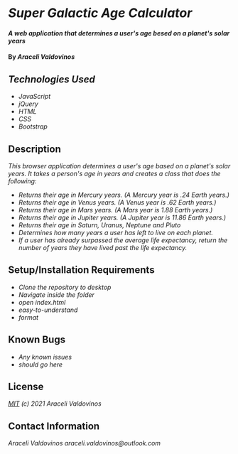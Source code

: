 # _Super Galactic Age Calculator_

#### _A web application that determines a user's age besed on a planet's solar years_

#### By _Araceli Valdovinos_

## _Technologies Used_

* _JavaScript_
* _jQuery_
* _HTML_
* _CSS_
* _Bootstrap_

## Description
_This browser application determines a user's age based on a planet's solar years. It takes a person's age in years and creates a class that does the following:_
* _Returns their age in Mercury years. (A Mercury year is .24 Earth years.)_
* _Returns their age in Venus years. (A Venus year is .62 Earth years.)_
* _Returns their age in Mars years. (A Mars year is 1.88 Earth years.)_
* _Returns their age in Jupiter years. (A Jupiter year is 11.86 Earth years.)_
* _Returns their age in Saturn, Uranus, Neptune and Pluto_
* _Determines how many years a user has left to live on each planet._
* _If a user has already surpassed the average life expectancy, return the number of years they have lived past the life expectancy._



## Setup/Installation Requirements

* _Clone the repository to desktop_
* _Navigate inside the folder_
* _open index.html_
* _easy-to-understand_
* _format_

## Known Bugs

* _Any known issues_
* _should go here_

## License
_[MIT](https://opensource.org/licenses/MIT) (c) 2021 Araceli Valdovinos_


## Contact Information
_Araceli Valdovinos araceli.valdovinos@outlook.com_